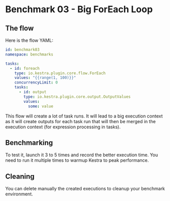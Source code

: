 # Benchmark 03 - Big ForEach Loop

## The flow

Here is the flow YAML:

```yaml
id: benchmark03
namespace: benchmarks

tasks:
  - id: foreach
    type: io.kestra.plugin.core.flow.ForEach
    values: "{{range(1, 100)}}"
    concurrencyLimit: 0
    tasks:
      - id: output
        type: io.kestra.plugin.core.output.OutputValues
        values:
          some: value
```

This flow will create a lot of task runs. It will lead to a big execution context as it will create outputs for each task run that will then be merged in the execution context (for expression processing in tasks).

## Benchmarking

To test it, launch it 3 to 5 times and record the better execution time.
You need to run it multiple times to warmup Kestra to peak performance.

## Cleaning

You can delete manually the created executions to cleanup your benchmark environment.
